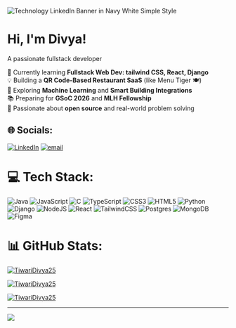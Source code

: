 ![Technology LinkedIn Banner in Navy White Simple Style](https://github.com/user-attachments/assets/6a130d2b-03f2-47a3-b579-253ee6e39614)

<h1>Hi, I'm Divya!</h1>
<p>A passionate fullstack developer</p>

🎯 Currently learning **Fullstack Web Dev: tailwind CSS, React, Django**<br>💡 Building a **QR Code-Based Restaurant SaaS** (like Menu Tiger 🍽️)<br>🧠 Exploring **Machine Learning** and **Smart Building Integrations**<br>📚 Preparing for **GSoC 2026** and **MLH Fellowship**<br>🌱 Passionate about **open source** and real-world problem solving


## 🌐 Socials:
[![LinkedIn](https://img.shields.io/badge/LinkedIn-%230077B5.svg?logo=linkedin&logoColor=white)](https://linkedin.com/in/www.linkedin.com/in/tiwari-divya-in) [![email](https://img.shields.io/badge/Email-D14836?logo=gmail&logoColor=white)](mailto:divyat.social@gmail.com) 

# 💻 Tech Stack:
![Java](https://img.shields.io/badge/java-%23ED8B00.svg?style=for-the-badge&logo=openjdk&logoColor=white) ![JavaScript](https://img.shields.io/badge/javascript-%23323330.svg?style=for-the-badge&logo=javascript&logoColor=%23F7DF1E) ![C](https://img.shields.io/badge/c-%2300599C.svg?style=for-the-badge&logo=c&logoColor=white) ![TypeScript](https://img.shields.io/badge/typescript-%23007ACC.svg?style=for-the-badge&logo=typescript&logoColor=white) ![CSS3](https://img.shields.io/badge/css3-%231572B6.svg?style=for-the-badge&logo=css3&logoColor=white) ![HTML5](https://img.shields.io/badge/html5-%23E34F26.svg?style=for-the-badge&logo=html5&logoColor=white) ![Python](https://img.shields.io/badge/python-3670A0?style=for-the-badge&logo=python&logoColor=ffdd54) ![Django](https://img.shields.io/badge/django-%23092E20.svg?style=for-the-badge&logo=django&logoColor=white) ![NodeJS](https://img.shields.io/badge/node.js-6DA55F?style=for-the-badge&logo=node.js&logoColor=white) ![React](https://img.shields.io/badge/react-%2320232a.svg?style=for-the-badge&logo=react&logoColor=%2361DAFB) ![TailwindCSS](https://img.shields.io/badge/tailwindcss-%2338B2AC.svg?style=for-the-badge&logo=tailwind-css&logoColor=white) ![Postgres](https://img.shields.io/badge/postgres-%23316192.svg?style=for-the-badge&logo=postgresql&logoColor=white) ![MongoDB](https://img.shields.io/badge/MongoDB-%234ea94b.svg?style=for-the-badge&logo=mongodb&logoColor=white) ![Figma](https://img.shields.io/badge/figma-%23F24E1E.svg?style=for-the-badge&logo=figma&logoColor=white)
# 📊 GitHub Stats:

<p><a target="_blank" href="https://raw.githubusercontent.com/devicons/devicon/master/icons/c/c-original.svg" style
<p><img align="center" src="https://github-readme-stats.vercel.app/api?username=TiwariDivya25&show_icons=true&locale=en" alt="TiwariDivya25" /></p>
<p><img align="center" src="https://github-readme-streak-stats.herokuapp.com/?user=TiwariDivya25&" alt="TiwariDivya25" /></p>
<p><img src="https://github-readme-stats.vercel.app/api/top-langs?username=TiwariDivya25&show_icons=true&locale=en&layout=compact" alt="TiwariDivya25" /></p>

---
[![](https://visitcount.itsvg.in/api?id=TiwariDivya25&icon=0&color=0)](https://visitcount.itsvg.in)
